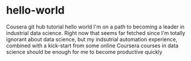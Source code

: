 # hello-world
Cousera git hub tutorial hello world
I'm on a path to becoming a leader in industrial data science.
Right now that seems far fetched since I'm totally ignorant about data science, but my indsutrial automation experience, combined with a kick-start from some online Coursera courses in data science should be enough for me to become productive quickly
